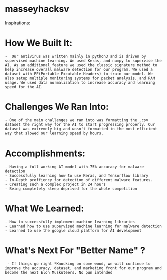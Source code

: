 # masseyhacksv
Inspirations: 






  # How We Built It:

    -  Our antivirus was written mainly in python3 and is driven by supervised machine learning. We used Keras, and numpy to supervise the AI. As an additional feature we used the classic signature method to help increase overall malware detection for our program. We used a dataset with PE(Portable Excutable Headers) to train our model. We also setup multiple monitoring systems for packet analysis, and RAM usage. We used data normalization to increase accuracy and learning speed for the AI. 


  # Challenges We Ran Into:

    - One of the main challenges we ran into was formatting the .csv dataset the right way for the AI to start progressing properly. Our dataset was extremely big and wasn't formatted in the most efficient way that slowed our learning speed by hours. 


  # Accomplishments:
    - Having a full working AI model with 75% accuracy for malware detection
    - Successfully learning how to use Keras, and Tensorflow library
    - In-Depth proffiency for detection of different malware features.
    - Creating such a complex project in 24 hours
    - Being completely sleep deprived for the whole competition 
    
  
  # What We Learned:
    - How to successfully implement machine learning libraries 
    - Learned how to use supervised machine learning for malware detection
    - Learned to use the google cloud platform for AI development 
    
    
  # What's Next For "Better Name" ?
     - If things go right *Knocking on some wood, we will continue to improve the accuracy, dataset, and marketing front for our program and become the next Elon Muskuteers. No pun intended 
    

